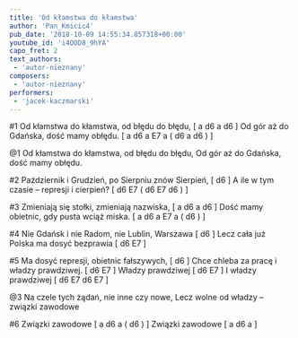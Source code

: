 ```yaml
---
title: 'Od kłamstwa do kłamstwa'
author: 'Pan_Kmicic4'
pub_date: '2018-10-09 14:55:34.857318+00:00'
youtube_id: 'i4OOD8_9hYA'
capo_fret: 2
text_authors:
 - 'autor-nieznany'
composers:
 - 'autor-nieznany'
performers:
 - 'jacek-kaczmarski'
---
```


#1
Od kłamstwa do kłamstwa, od błędu do błędu, [ a d6 a d6 ]
Od gór aż do Gdańska, dość mamy obłędu. [ a d6 a E7 a ( d6 a d6 ) ]

@1
Od kłamstwa do kłamstwa, od błędu do błędu,
Od gór aż do Gdańska, dość mamy obłędu.

#2
Październik i Grudzień, po Sierpniu znów Sierpień, [ d6 ]
A ile w tym czasie – represji i cierpień? [ d6 E7 ( d6 E7 d6 ) ]

#3
Zmieniają się stołki, zmieniają nazwiska, [ a d6 a d6 ]
Dość mamy obietnic, gdy pusta wciąż miska. [ a d6 a E7 a ( d6  ) ]

#4
Nie Gdańsk i nie Radom, nie Lublin, Warszawa  [ d6 ]
Lecz cała już Polska ma dosyć bezprawia [ d6 E7 ]

#5
Ma dosyć represji, obietnic fałszywych, [ d6 ]
Chce chleba za pracę i władzy prawdziwej. [ d6 E7 ]
Władzy prawdziwej [ d6 E7 ]
I władzy prawdziwej [ d6 E7 d6 E7 ]

@3
Na czele tych żądań, nie inne czy nowe,
Lecz wolne od władzy – związki zawodowe 

#6
Związki zawodowe [ a d6 a ( d6 ) ]
Związki zawodowe [ a d6 a ]